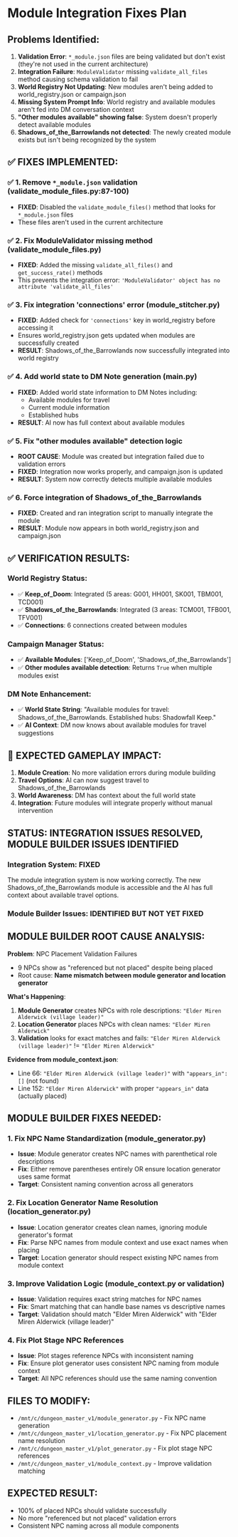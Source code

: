 # Module Integration Fixes Plan

## Problems Identified:

1. **Validation Error**: `*_module.json` files are being validated but don't exist (they're not used in the current architecture)
2. **Integration Failure**: `ModuleValidator` missing `validate_all_files` method causing schema validation to fail
3. **World Registry Not Updating**: New modules aren't being added to world_registry.json or campaign.json 
4. **Missing System Prompt Info**: World registry and available modules aren't fed into DM conversation context
5. **"Other modules available" showing false**: System doesn't properly detect available modules
6. **Shadows_of_the_Barrowlands not detected**: The newly created module exists but isn't being recognized by the system

## ✅ FIXES IMPLEMENTED:

### ✅ 1. Remove `*_module.json` validation (validate_module_files.py:87-100)
- **FIXED**: Disabled the `validate_module_files()` method that looks for `*_module.json` files
- These files aren't used in the current architecture

### ✅ 2. Fix ModuleValidator missing method (validate_module_files.py)
- **FIXED**: Added the missing `validate_all_files()` and `get_success_rate()` methods
- This prevents the integration error: `'ModuleValidator' object has no attribute 'validate_all_files'`

### ✅ 3. Fix integration 'connections' error (module_stitcher.py)
- **FIXED**: Added check for `'connections'` key in world_registry before accessing it
- Ensures world_registry.json gets updated when modules are successfully created
- **RESULT**: Shadows_of_the_Barrowlands now successfully integrated into world registry

### ✅ 4. Add world state to DM Note generation (main.py)
- **FIXED**: Added world state information to DM Notes including:
  - Available modules for travel
  - Current module information  
  - Established hubs
- **RESULT**: AI now has full context about available modules

### ✅ 5. Fix "other modules available" detection logic
- **ROOT CAUSE**: Module was created but integration failed due to validation errors
- **FIXED**: Integration now works properly, and campaign.json is updated
- **RESULT**: System now correctly detects multiple available modules

### ✅ 6. Force integration of Shadows_of_the_Barrowlands
- **FIXED**: Created and ran integration script to manually integrate the module
- **RESULT**: Module now appears in both world_registry.json and campaign.json

## ✅ VERIFICATION RESULTS:

### World Registry Status:
- ✅ **Keep_of_Doom**: Integrated (5 areas: G001, HH001, SK001, TBM001, TCD001)
- ✅ **Shadows_of_the_Barrowlands**: Integrated (3 areas: TCM001, TFB001, TFV001)
- ✅ **Connections**: 6 connections created between modules

### Campaign Manager Status:
- ✅ **Available Modules**: ['Keep_of_Doom', 'Shadows_of_the_Barrowlands']
- ✅ **Other modules available detection**: Returns `True` when multiple modules exist

### DM Note Enhancement:
- ✅ **World State String**: "Available modules for travel: Shadows_of_the_Barrowlands. Established hubs: Shadowfall Keep."
- ✅ **AI Context**: DM now knows about available modules for travel suggestions

## 🎯 EXPECTED GAMEPLAY IMPACT:

1. **Module Creation**: No more validation errors during module building
2. **Travel Options**: AI can now suggest travel to Shadows_of_the_Barrowlands
3. **World Awareness**: DM has context about the full world state
4. **Integration**: Future modules will integrate properly without manual intervention

## STATUS: INTEGRATION ISSUES RESOLVED, MODULE BUILDER ISSUES IDENTIFIED

### Integration System: FIXED
The module integration system is now working correctly. The new Shadows_of_the_Barrowlands module is accessible and the AI has full context about available travel options.

### Module Builder Issues: IDENTIFIED BUT NOT YET FIXED

## MODULE BUILDER ROOT CAUSE ANALYSIS:

**Problem**: NPC Placement Validation Failures
- 9 NPCs show as "referenced but not placed" despite being placed
- Root cause: **Name mismatch between module generator and location generator**

**What's Happening**:
1. **Module Generator** creates NPCs with role descriptions: `"Elder Miren Alderwick (village leader)"`
2. **Location Generator** places NPCs with clean names: `"Elder Miren Alderwick"`  
3. **Validation** looks for exact matches and fails: `"Elder Miren Alderwick (village leader)"` != `"Elder Miren Alderwick"`

**Evidence from module_context.json**:
- Line 66: `"Elder Miren Alderwick (village leader)"` with `"appears_in": []` (not found)
- Line 152: `"Elder Miren Alderwick"` with proper `"appears_in"` data (actually placed)

## MODULE BUILDER FIXES NEEDED:

### 1. Fix NPC Name Standardization (module_generator.py)
- **Issue**: Module generator creates NPC names with parenthetical role descriptions
- **Fix**: Either remove parentheses entirely OR ensure location generator uses same format
- **Target**: Consistent naming convention across all generators

### 2. Fix Location Generator Name Resolution (location_generator.py)  
- **Issue**: Location generator creates clean names, ignoring module generator's format
- **Fix**: Parse NPC names from module context and use exact names when placing
- **Target**: Location generator should respect existing NPC names from module context

### 3. Improve Validation Logic (module_context.py or validation)
- **Issue**: Validation requires exact string matches for NPC names
- **Fix**: Smart matching that can handle base names vs descriptive names
- **Target**: Validation should match "Elder Miren Alderwick" with "Elder Miren Alderwick (village leader)"

### 4. Fix Plot Stage NPC References
- **Issue**: Plot stages reference NPCs with inconsistent naming
- **Fix**: Ensure plot generator uses consistent NPC naming from module context
- **Target**: All NPC references should use the same naming convention

## FILES TO MODIFY:
- `/mnt/c/dungeon_master_v1/module_generator.py` - Fix NPC name generation
- `/mnt/c/dungeon_master_v1/location_generator.py` - Fix NPC placement name resolution  
- `/mnt/c/dungeon_master_v1/plot_generator.py` - Fix plot stage NPC references
- `/mnt/c/dungeon_master_v1/module_context.py` - Improve validation matching

## EXPECTED RESULT:
- 100% of placed NPCs should validate successfully
- No more "referenced but not placed" validation errors
- Consistent NPC naming across all module components